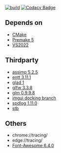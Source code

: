 [![build](https://github.com/Hinageshi01/HinaEngine/workflows/build/badge.svg)](https://github.com/Hinageshi01/HinaEngine/actions?workflow=build)
[![Codacy Badge](https://app.codacy.com/project/badge/Grade/aee7dd99c5324998be06c0a1e53778f4)](https://www.codacy.com/gh/Hinageshi01/HinaEngine/dashboard?utm_source=github.com&amp;utm_medium=referral&amp;utm_content=Hinageshi01/HinaEngine&amp;utm_campaign=Badge_Grade)

## Depends on
- [CMake](https://cmake.org/download/#latest)
- [Premake 5](https://github.com/premake/premake-core)
- [VS2022](https://visualstudio.microsoft.com/downloads/)


## Thirdparty
- [assimp 5.2.5](https://github.com/assimp/assimp)
- [entt 3.11.1](https://github.com/skypjack/entt)
- [glad 1](https://github.com/Dav1dde/glad/tree/master)
- [glfw 3.3.8](https://github.com/glfw/glfw)
- [glm 0.9.9.8](https://github.com/g-truc/glm)
- [imgui docking branch](https://github.com/ocornut/imgui/tree/ad44f5831acec714f2af437475406e2f002982a1)
- [spdlog 1.11.0](https://github.com/gabime/spdlog)
- [stb](https://github.com/nothings/stb/tree/master)

## Others
- chrome://tracing/
- edge://tracing/
- [Font-Awesome 6.4.0](https://github.com/FortAwesome/Font-Awesome/tree/6.x)
